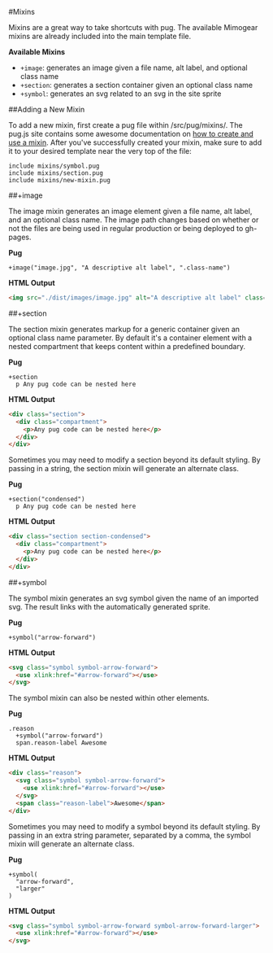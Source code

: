 #Mixins

Mixins are a great way to take shortcuts with pug. The available Mimogear mixins are already included into the main template file.

**Available Mixins**

* `+image`: generates an image given a file name, alt label, and optional class name
* `+section`: generates a section container given an optional class name
* `+symbol`: generates an svg related to an svg in the site sprite

##Adding a New Mixin

To add a new mixin, first create a pug file within /src/pug/mixins/. The pug.js site contains some awesome documentation on [how to create and use a mixin](https://pugjs.org/language/mixins.html). After you've successfully created your mixin, make sure to add it to your desired template near the very top of the file:

```pug
include mixins/symbol.pug
include mixins/section.pug
include mixins/new-mixin.pug
```

##+image

The image mixin generates an image element given a file name, alt label, and an optional class name. The image path changes based on whether or not the files are being used in regular production or being deployed to gh-pages.

**Pug**

```pug
+image("image.jpg", "A descriptive alt label", ".class-name")
```

**HTML Output**

```html
<img src="./dist/images/image.jpg" alt="A descriptive alt label" class="class-name" />
```

##+section

The section mixin generates markup for a generic container given an optional class name parameter. By default it's a container element with a nested compartment that keeps content within a predefined boundary.

**Pug**

```pug
+section
  p Any pug code can be nested here
```

**HTML Output**

```html
<div class="section">
  <div class="compartment">
    <p>Any pug code can be nested here</p>
  </div>
</div>
```

Sometimes you may need to modify a section beyond its default styling. By passing in a string, the section mixin will generate an alternate class.

**Pug**

```pug
+section("condensed")
  p Any pug code can be nested here
```

**HTML Output**

```html
<div class="section section-condensed">
  <div class="compartment">
    <p>Any pug code can be nested here</p>
  </div>
</div>
```

##+symbol

The symbol mixin generates an svg symbol given the name of an imported svg. The result links with the automatically generated sprite.

**Pug**

```pug
+symbol("arrow-forward")
```

**HTML Output**

```html
<svg class="symbol symbol-arrow-forward">
  <use xlink:href="#arrow-forward"></use>
</svg>
```

The symbol mixin can also be nested within other elements.

**Pug**

```pug
.reason
  +symbol("arrow-forward")
  span.reason-label Awesome
```

**HTML Output**

```html
<div class="reason">
  <svg class="symbol symbol-arrow-forward">
    <use xlink:href="#arrow-forward"></use>
  </svg>
  <span class="reason-label">Awesome</span>
</div>
```

Sometimes you may need to modify a symbol beyond its default styling. By passing in an extra string parameter, separated by a comma, the symbol mixin will generate an alternate class.

**Pug**

```pug
+symbol(
  "arrow-forward",
  "larger"
)
```

**HTML Output**

```html
<svg class="symbol symbol-arrow-forward symbol-arrow-forward-larger">
  <use xlink:href="#arrow-forward"></use>
</svg>
```
